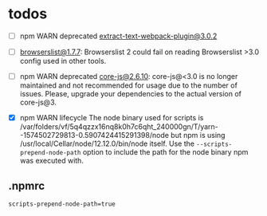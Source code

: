 # todos
- [ ] npm WARN deprecated extract-text-webpack-plugin@3.0.2
- [ ] browserslist@1.7.7: Browserslist 2 could fail on reading Browserslist >3.0 config used in other tools.
- [ ] npm WARN deprecated core-js@2.6.10: core-js@<3.0 is no longer maintained and not recommended for usage due to the number of issues. Please, upgrade your dependencies to the actual version of core-js@3.
- [x] npm WARN lifecycle The node binary used for scripts is /var/folders/vf/5q4qzzx16nq8k0h7c6qht_240000gn/T/yarn--1574502729813-0.5907424415291398/node but npm is using /usr/local/Cellar/node/12.12.0/bin/node itself. 
Use the `--scripts-prepend-node-path` option to include the path for the node binary npm was executed with.


## .npmrc
```
scripts-prepend-node-path=true
```
